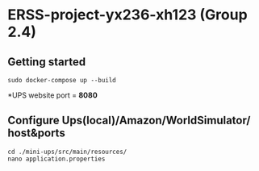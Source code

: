 # ERSS-project-yx236-xh123 (Group 2.4)

## Getting started
```
sudo docker-compose up --build
```
*UPS website port = **8080**

## Configure Ups(local)/Amazon/WorldSimulator/ host&ports
```
cd ./mini-ups/src/main/resources/
nano application.properties
```